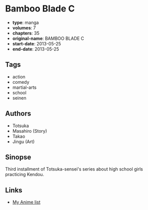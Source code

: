 # Bamboo Blade C

-   **type**: manga
-   **volumes**: 7
-   **chapters**: 35
-   **original-name**: BAMBOO BLADE C
-   **start-date**: 2013-05-25
-   **end-date**: 2013-05-25

## Tags

-   action
-   comedy
-   martial-arts
-   school
-   seinen

## Authors

-   Totsuka
-   Masahiro (Story)
-   Takao
-   Jingu (Art)

## Sinopse

Third installment of Totsuka-sensei's series about high school girls practicing Kendou.

## Links

-   [My Anime list](https://myanimelist.net/manga/54477/Bamboo_Blade_C)
